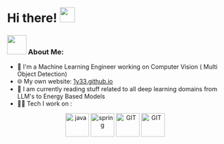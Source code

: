 # Hi there! <img src="https://github.com/TheDudeThatCode/TheDudeThatCode/blob/master/Assets/Hi.gif" width="35" />
### <img src="https://github.com/TheDudeThatCode/TheDudeThatCode/blob/master/Assets/Developer.gif" width="45" /> About Me:
- 🏦 I'm a Machine Learning Engineer working on Computer Vision ( Multi Object Detection)
- 🌐 My own website: [1y33.github.io](https://1y33.github.io/)
- 📖 I am currently reading stuff related to all deep learning domains from LLM's to Energy Based Models
- 🧑‍💻 Tech I work on :
<p align="center">
      <img src="https://www.vectorlogo.zone/logos/python/python-icon.svg" alt="java" width="55" height="55"/> 
      <img src="https://www.vectorlogo.zone/logos/sveltetechnology/sveltetechnology-icon.svg" alt="spring" width="55" height="55"/>
      <img src="https://www.vectorlogo.zone/logos/git-scm/git-scm-icon.svg" alt="GIT" width="55" height="55"/> 
      <img src="https://www.vectorlogo.zone/logos/pytorch/pytorch-icon.svg" alt="GIT" width="55" height="55"/> 

</p>


<!---
1y33/1y33 is a ✨ special ✨ repository because its `README.md` (this file) appears on your GitHub profile.
You can click the Preview link to take a look at your changes.
--->
